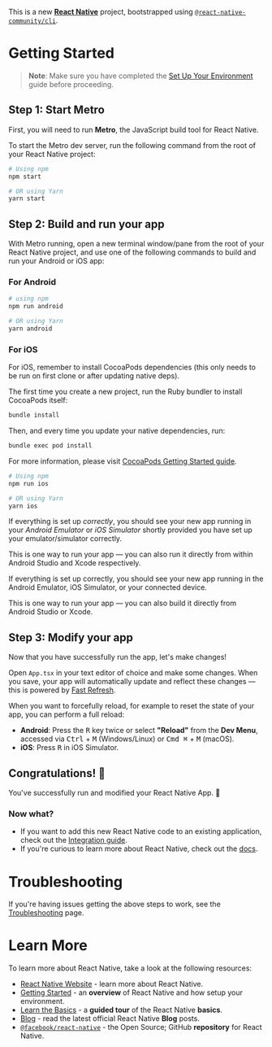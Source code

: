 This is a new [**React Native**](https://reactnative.dev) project, bootstrapped using [`@react-native-community/cli`](https://github.com/react-native-community/cli).

# Getting Started

> **Note**: Make sure you have completed the [Set Up Your Environment](https://reactnative.dev/docs/set-up-your-environment) guide before proceeding.
 
## Step 1: Start Metro
 
First, you will need to run **Metro**, the JavaScript build tool for React Native.

To start the Metro dev server, run the following command from the root of your React Native project:
 
```sh
# Using npm
npm start

# OR using Yarn
yarn start
```

## Step 2: Build and run your app
 
With Metro running, open a new terminal window/pane from the root of your React Native project, and use one of the following commands to build and run your Android or iOS app:

### For Android

```sh
# using npm
npm run android

# OR using Yarn
yarn android
```

### For iOS
For iOS, remember to install CocoaPods dependencies (this only needs to be run on first clone or after updating native deps).
 
The first time you create a new project, run the Ruby bundler to install CocoaPods itself:
 
```sh
bundle install
```
 
Then, and every time you update your native dependencies, run:
 
```sh
bundle exec pod install
```
 
For more information, please visit [CocoaPods Getting Started guide](https://guides.cocoapods.org/using/getting-started.html).
 
```sh
# Using npm
npm run ios

# OR using Yarn
yarn ios
```

If everything is set up _correctly_, you should see your new app running in your _Android Emulator_ or _iOS Simulator_ shortly provided you have set up your emulator/simulator correctly.

This is one way to run your app — you can also run it directly from within Android Studio and Xcode respectively.

If everything is set up correctly, you should see your new app running in the Android Emulator, iOS Simulator, or your connected device.
 
This is one way to run your app — you can also build it directly from Android Studio or Xcode.
 
## Step 3: Modify your app
 
Now that you have successfully run the app, let's make changes!
 
Open `App.tsx` in your text editor of choice and make some changes. When you save, your app will automatically update and reflect these changes — this is powered by [Fast Refresh](https://reactnative.dev/docs/fast-refresh).
 
When you want to forcefully reload, for example to reset the state of your app, you can perform a full reload:
 
- **Android**: Press the <kbd>R</kbd> key twice or select **"Reload"** from the **Dev Menu**, accessed via <kbd>Ctrl</kbd> + <kbd>M</kbd> (Windows/Linux) or <kbd>Cmd ⌘</kbd> + <kbd>M</kbd> (macOS).
- **iOS**: Press <kbd>R</kbd> in iOS Simulator.

## Congratulations! :tada:

You've successfully run and modified your React Native App. :partying_face:

### Now what?
 
- If you want to add this new React Native code to an existing application, check out the [Integration guide](https://reactnative.dev/docs/integration-with-existing-apps).
- If you're curious to learn more about React Native, check out the [docs](https://reactnative.dev/docs/getting-started).
 
# Troubleshooting
 
If you're having issues getting the above steps to work, see the [Troubleshooting](https://reactnative.dev/docs/troubleshooting) page.
 
# Learn More

To learn more about React Native, take a look at the following resources:

- [React Native Website](https://reactnative.dev) - learn more about React Native.
- [Getting Started](https://reactnative.dev/docs/environment-setup) - an **overview** of React Native and how setup your environment.
- [Learn the Basics](https://reactnative.dev/docs/getting-started) - a **guided tour** of the React Native **basics**.
- [Blog](https://reactnative.dev/blog) - read the latest official React Native **Blog** posts.
- [`@facebook/react-native`](https://github.com/facebook/react-native) - the Open Source; GitHub **repository** for React Native.
